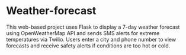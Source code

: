 # Weather-forecast
This web-based project uses Flask to display a 7-day weather forecast using OpenWeatherMap API and sends SMS alerts for extreme temperatures via Twilio. Users enter a city and phone number to view forecasts and receive safety alerts if conditions are too hot or cold.
